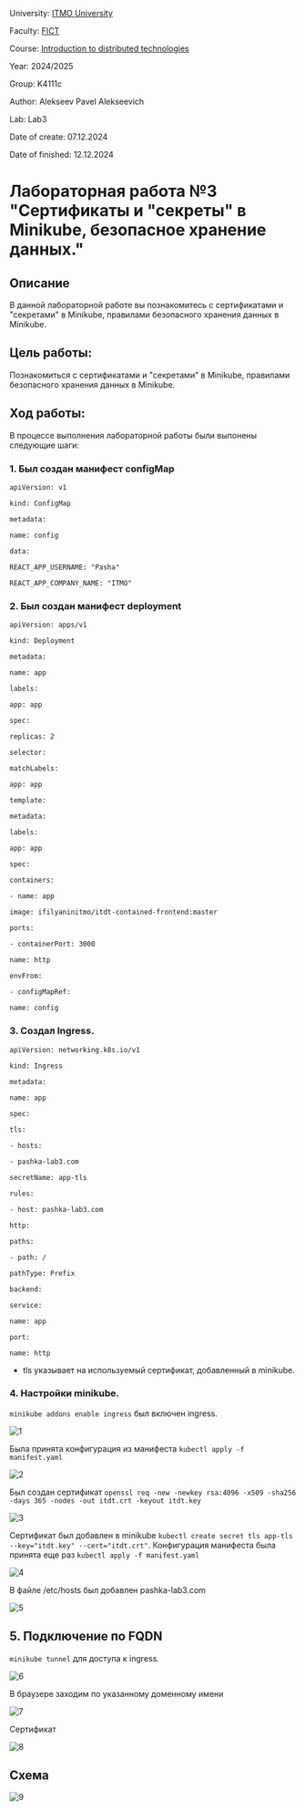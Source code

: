University: [ITMO University](https://itmo.ru/ru/)

Faculty: [FICT](https://fict.itmo.ru)

Course: [Introduction to distributed technologies](https://github.com/itmo-ict-faculty/introduction-to-distributed-technologies)

Year: 2024/2025

Group: K4111c

Author: Alekseev Pavel Alekseevich

Lab: Lab3

Date of create: 07.12.2024

Date of finished: 12.12.2024

  

# Лабораторная работа №3 "Сертификаты и "секреты" в Minikube, безопасное хранение данных."

  

## Описание

В данной лабораторной работе вы познакомитесь с сертификатами и "секретами" в Minikube, правилами безопасного хранения данных в Minikube.

  

## Цель работы:

Познакомиться с сертификатами и "секретами" в Minikube, правилами безопасного хранения данных в Minikube.

  

## Ход работы:

В процессе выполнения лабораторной работы были выпонены следующие шаги:

### 1. Был создан манифест configMap

  

```
apiVersion: v1

kind: ConfigMap

metadata:

name: config

data:

REACT_APP_USERNAME: "Pasha"

REACT_APP_COMPANY_NAME: "ITMO"

```


### 2. Был создан манифест deployment
```
apiVersion: apps/v1

kind: Deployment

metadata:

name: app

labels:

app: app

spec:

replicas: 2

selector:

matchLabels:

app: app

template:

metadata:

labels:

app: app

spec:

containers:

- name: app

image: ifilyaninitmo/itdt-contained-frontend:master

ports:

- containerPort: 3000

name: http

envFrom:

- configMapRef:

name: config

```


### 3.  Создал Ingress.

```
apiVersion: networking.k8s.io/v1

kind: Ingress

metadata:

name: app

spec:

tls:

- hosts:

- pashka-lab3.com

secretName: app-tls

rules:

- host: pashka-lab3.com

http:

paths:

- path: /

pathType: Prefix

backend:

service:

name: app

port:

name: http

```

- tls указывает на используемый сертификат, добавленный в minikube.

### 4. Настройки minikube.

  

 `minikube addons enable ingress` был включен ingress.

  

![1](/screens/1.png)

  

Была принята конфигурация из манифеста `kubectl apply -f manifest.yaml`

  

![2](/screens/2.png)

  

Был создан сертификат `openssl req -new -newkey rsa:4096 -x509 -sha256 -days 365 -nodes -out itdt.crt -keyout itdt.key`

  

![3](/screens/3.png)

  

Cертификат был добавлен в minikube `kubectl create secret tls app-tls --key="itdt.key" --cert="itdt.crt"`. Конфигурация манифеста была принята еще раз `kubectl apply -f manifest.yaml`


![4](/screens/4.png)

  

В файле /etc/hosts был добавлен pashka-lab3.com

  ![5](/screens/5.png)

  

## 5. Подключение по FQDN

  

 `minikube tunnel` для доступа к ingress.

  

![6](/screens/6.png)

  

В браузере заходим по указанному доменному имени 

  
![7](/screens/7.png)

  

Cертификат


![8](/screens/8.png)

  

## Схема

  

![9](/screens/9.png)